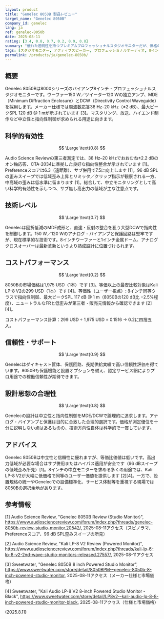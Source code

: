 ```yaml
---
layout: product
title: "Genelec 8050B 製品レビュー"
target_name: "Genelec 8050B"
company_id: genelec
lang: ja
ref: genelec-8050b
date: 2025-08-11
rating: [3.4, 0.8, 0.7, 0.2, 0.9, 0.8]
summary: "優れた透明性を持つプレミアムプロフェッショナルスタジオモニターだが、価格の数分の一で同等以上の代替品が利用できるため、コストパフォーマンスは極めて劣悪"
tags: [スタジオモニター, アクティブスピーカー, プロフェッショナルオーディオ, 8インチドライバー, バイアンプ]
permalink: /products/ja/genelec-8050b/
---
```


## 概要

Genelec 8050Bは8000シリーズのバイアンプ8インチ・プロフェッショナルスタジオモニターです。ウーファー150 W／ツイーター120 Wの独立アンプ、MDE（Minimum Diffraction Enclosure）とDCW（Directivity Control Waveguide）を採用します。メーカー仕様では周波数応答38 Hz–20 kHz（±2 dB）、最大ピークSPL 120 dB @ 1 mが示されています [3]。マスタリング、放送、ハイエンド制作など中立性と指向性制御が求められる用途に向きます。

## 科学的有効性

$$ \Large \text{0.8} $$

Audio Science Reviewの第三者測定では、38 Hz–20 kHzでおおむね±2.2 dBのオン軸応答、CTA-2034に準拠した良好な指向性整合が示されています [1]。Preferenceスコアは6.3（遠距離）、サブ併用で7.5に向上します [1]。96 dB SPLの歪みスイープでは低域歪み上昇とリミッタ／クリップ指示が観察される一方、中高域の歪みは低水準に留まります [1]。総合して、中立モニタリングとして高い科学的有効性を示しつつ、サブ無し高出力の低域が主な注意点です。

## 技術レベル

$$ \Large \text{0.7} $$

Genelecは回折低減のMDE成形と、直達・反射の整合を狙う大型DCWで指向性を制御します。150 W／120 Wのアナログ・バイアンプと保護回路は堅牢ですが、現在標準的な技術です。8インチウーファーと1インチ金属ドーム、アナログクロスオーバーは最新革新というより熟成設計に位置づけられます。

## コストパフォーマンス

$$ \Large \text{0.2} $$

8050Bの市場価格は1,975 USD（1本）です [3]。等価以上の最安比較対象はKali LP-8 V2の299 USD（1本）です [4]。等価性（ユーザー視点）: 8インチ同等クラスで指向性制御、最大ピークSPL 117 dB @ 1 m（8050Bの120 dB比 −2.5%程度）、ニュートラルなFRと低歪みが第三者・販売元情報から確認できます [2][4]。

コストパフォーマンス計算：299 USD ÷ 1,975 USD = 0.1516 → 0.2に四捨五入。

## 信頼性・サポート

$$ \Large \text{0.9} $$

Genelecはダイキャスト筐体、保護回路、長期供給実績で高い信頼性評価を得ています。8050Bも保護機能と設置オプションを備え、認定サービス網によりプロ用途での稼働信頼性が期待できます。

## 設計思想の合理性

$$ \Large \text{0.8} $$

Genelecの設計は中立性と指向性制御をMDE/DCWで論理的に追求します。アナログ・バイアンプと保護は目的に合致した合理的選択です。価格が測定優位を十分に説明しない点はあるものの、技術方向性自体は科学的で一貫しています。

## アドバイス

Genelec 8050Bは中立性と信頼性に優れますが、等価比価値は低いです。高出力低域が必要な場合はサブ併用またはハイパス適用が安全です（96 dBスイープの低域歪み所見）[1]。8インチの中立モニターを求める多くの用途では、Kali LP-8 V2が大幅に低価格で同等のユーザー価値を提供します [2][4]。一方で、設置規格の統一やGenelecでの設備標準化、サービス体制等を重視する現場では8050Bの選択余地があります。

## 参考情報

[1] Audio Science Review, "Genelec 8050B Review (Studio Monitor)", https://www.audiosciencereview.com/forum/index.php?threads/genelec-8050b-review-studio-monitor.20542/, 2025-08-11アクセス（スピノラマ、Preferenceスコア、96 dB SPL歪みスイープの所見）

[2] Audio Science Review, "Kali LP-8 V2 Review (Powered Monitor)", https://www.audiosciencereview.com/forum/index.php?threads/kali-lp-6-lp-8-v2-2nd-wave-studio-monitors-released.27557/, 2025-08-11アクセス

[3] Sweetwater, "Genelec 8050B 8 inch Powered Studio Monitor", https://www.sweetwater.com/store/detail/8050BPM--genelec-8050b-8-inch-powered-studio-monitor, 2025-08-11アクセス（メーカー仕様と市場価格）

[4] Sweetwater, "Kali Audio LP-8 V2 8-inch Powered Studio Monitor - Black", https://www.sweetwater.com/store/detail/LP8v2--kali-audio-lp-8-8-inch-powered-studio-monitor-black, 2025-08-11アクセス（仕様と市場価格）

(2025.8.11)